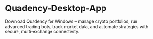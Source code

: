 # Quadency-Desktop-App
Download Quadency for Windows – manage crypto portfolios, run advanced trading bots, track market data, and automate strategies with secure, multi-exchange connectivity.
